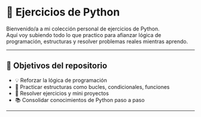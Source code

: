 # 🐍 Ejercicios de Python

Bienvenido/a a mi colección personal de ejercicios de Python.  
Aquí voy subiendo todo lo que practico para afianzar lógica de programación, estructuras y resolver problemas reales mientras aprendo.

---

## 🚀 Objetivos del repositorio

- 💡 Reforzar la lógica de programación
- 🔁 Practicar estructuras como bucles, condicionales, funciones
- 🎯 Resolver ejercicios y mini proyectos
- 📚 Consolidar conocimientos de Python paso a paso

---


